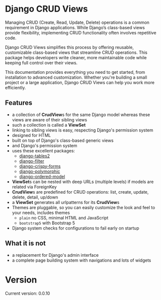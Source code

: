 # Django CRUD Views

Managing CRUD (Create, Read, Update, Delete) operations is a common requirement in Django applications. While Django’s
class-based views provide flexibility, implementing CRUD functionality often involves repetitive code.

Django CRUD Views simplifies this process by offering reusable, customizable class-based views that streamline CRUD
operations. This package helps developers write cleaner, more maintainable code while keeping full control over their
views.

This documentation provides everything you need to get started, from installation to advanced customization. Whether
you're building a small project or a large application, Django CRUD Views can help you work more efficiently.

## Features

- a collection of **CrudView**s for the same Django model whereas these views are aware of their sibling views
- such a collection is called a **ViewSet**
- linking to sibling views is easy, respecting Django's permission system
- designed for HTML
- built on top of Django's class-based generic views
- and Django's permission system
- uses these excellent packages:
    - [django-tables2](https://django-tables2.readthedocs.io/en/latest/)
    - [django-filter](https://django-filter.readthedocs.io/en/stable/)
    - [django-crispy-forms](https://django-crispy-forms.readthedocs.io/en/latest/)
    - [django-polymorphic](https://django-polymorphic.readthedocs.io/en/stable/)
    - [django-ordered-model](https://github.com/django-ordered-model/django-ordered-model)
- **ViewSet**s can be nested with deep URLs (multiple levels) if models are related via ForeignKey
- **CrudView**s are predefined for CRUD operations: list, create, update, delete, detail, up/down
- a **ViewSet** generates all urlpatterns for its **CrudView**s
- Themes are pluggable, so you can easily customize the look and feel to your needs, includes themes
    - `plain` no CSS, minimal HTML and JavaScript
    - `bootstrap5` with Bootstrap 5
- Django system checks for configurations to fail early on startup

## What it is not

- a replacement for Django's admin interface
- a complete page building system with navigations and lots of widgets

# Version

Current version: 0.0.10

